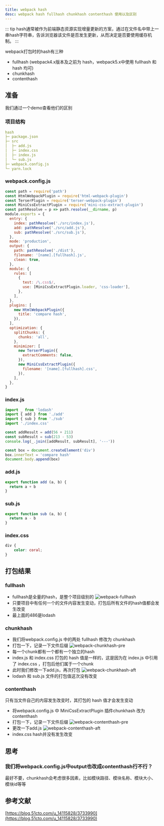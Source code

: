 ```yaml
---
title: webpack hash
desc: webpack hash fullhash chunkhash contenthash 使用以及区别
---
```


::: tip
hash通常被作为前端静态资源实现增量更新的方案，通过在文件名中带上一串hash字符串，告诉浏览器该文件是否发生更新，从而决定是否要使用缓存机制。
:::

webpack打包时的hash有三种

- fullhash (webpack4.x版本及之前为 hash，webpack5.x中使用 fullhash 和 hash 均可)
- chunkhash
- contenthash

## 准备

我们通过一个demo查看他们的区别

### 项目结构

```yaml
hash
├─ package.json
├─ src
│  ├─ add.js
│  ├─ index.css
│  ├─ index.js
│  └─ sub.js
├─ webpack.config.js
└─ yarn.lock
```

### webpack.config.js

```javascript
const path = require('path')
const HtmlWebpackPlugin = require('html-webpack-plugin')
const TerserPlugin = require('terser-webpack-plugin')
const MiniCssExtractPlugin = require('mini-css-extract-plugin')
const pathResolve = p => path.resolve(__dirname, p)
module.exports = {
  entry: {
    index: pathResolve('./src/index.js'),
    add: pathResolve('./src/add.js'),
    sub: pathResolve('./src/sub.js'),
  },
  mode: 'production',
  output: {
    path: pathResolve('./dist'),
    filename: '[name].[fullhash].js',
    clean: true,
  },
  module: {
    rules: [
      {
        test: /\.css$/,
        use: [MiniCssExtractPlugin.loader, 'css-loader'],
      },
    ],
  },
  plugins: [
    new HtmlWebpackPlugin({
      title: 'compare hash',
    }),
  ],
  optimization: {
    splitChunks: {
      chunks: 'all',
    },
    minimizer: [
      new TerserPlugin({
        extractComments: false,
      }),
      new MiniCssExtractPlugin({
        filename: '[name].[fullhash].css',
      }),
    ],
  },
}
```

### index.js

```javascript
import _ from 'lodash'
import { add } from './add'
import { sub } from './sub'
import './index.css'

const addResult = add(56 + 211)
const subResult = sub(213 - 53)
console.log(_.join([addResult, subResult], '---'))

const box = document.createElement('div')
box.innerText = 'compare hash'
document.body.append(box)
```

### add.js

```javascript
export function add (a, b) {
  return a + b
}
```

### sub.js

```javascript
export function sub (a, b) {
  return a - b
}
```

### index.css

```css
div {
    color: coral;
}
```

## 打包结果

### fullhash

- fullhash是全量的hash，是整个项目级别的
![webpack-fullhash](webpack-fullhash.png)
- 只要项目中有任何一个的文件内容发生变动，打包后所有文件的hash值都会发生改变
- 最上面的486是lodash

### chunkhash

- 我们将webpack.config.js 中的两处 fullhash 修改为 chunkhash
- 打包一下，记录一下文件后缀
![webpack-chunkhash-pre](webpack-chunkhash-pre.png)
- 每一个chunk都有一个都有一个独立的hash
- index.js 和 index.css 打包的 hash 值是一样的，这是因为在 index.js 中引用了 index.css ，打包后他们属于一个chunk
- 此时我们修改一下add.js，再次打包
![webpack-chunkhash-aft](webpack-chunkhash-aft.png)
- lodash 和 sub.js 文件的打包值这次没有改变

### contenthash

只有当文件自己的内容发生改变时，其打包的 hash 值才会发生变动

- 将webpack.config.js 中 MiniCssExtractPlugin 插件chunkhash 改为 contenthash
- 打包一下，记录一下文件后缀
![webpack-contenthash-pre](webpack-contenthash-pre.png)
- 更改一下add.js
![webpack-contenthash-aft](webpack-contenthash-aft.png)
- index.css hash并没有发生改变

## 思考

### 我们将webpack.config.js中output也改成contenthash行不行？

最好不要，chunkhash会考虑很多因素，比如模块路径、模块名称、模块大小、模块id等等

## 参考文献

[https://blog.51cto.com/u_14115828/3733990](https://blog.51cto.com/u_14115828/3733990)
